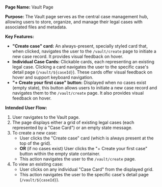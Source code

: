 **Page Name:** Vault Page

**Purpose:** The Vault page serves as the central case management hub, allowing users to store, organize, and manage their legal cases with associated files and metadata.

**Key Features:**
*   **"Create case" card:** An always-present, specially styled card that, when clicked, navigates the user to the `/vault/create` page to initiate a new case record. It provides visual feedback on hover.
*   **Individual Case Cards:** Clickable cards, each representing an existing legal case. Clicking a card navigates the user to the specific case's detail page (`/vault/${caseId}`). These cards offer visual feedback on hover and support keyboard navigation.
*   **"+ Create your first case" button:** Displayed when no cases exist (empty state), this button allows users to initiate a new case record and navigates them to the `/vault/create` page. It also provides visual feedback on hover.

**Intended User Flow:**
1.  User navigates to the Vault page.
2.  The page displays either a grid of existing legal cases (each represented by a "Case Card") or an empty state message.
3.  To create a new case:
    *   User clicks the "Create case" card (which is always present at the top of the grid).
    *   **OR** (if no cases exist) User clicks the "+ Create your first case" button within the empty state container.
    *   This action navigates the user to the `/vault/create` page.
4.  To view an existing case:
    *   User clicks on any individual "Case Card" from the displayed grid.
    *   This action navigates the user to the specific case's detail page (`/vault/${caseId}`).